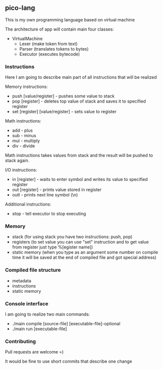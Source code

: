 ## pico-lang

This is my own programming language based on virtual machine

The architecture of app will contain main four classes:

* VirtualMachine
   * Lexer (make token from text)
   * Parser (translates tokens to bytes)
   * Executor (executes bytecode)

### Instructions

Here I am going to describe main part of all instructions that will be realized

Memory instructions:

* push [value/register] - pushes some value to stack
* pop [register] - deletes top value of stack and saves it to specified register 
* set [register] [value/register] - sets value to register

Math instructions:

* add - plus
* sub - minus
* mul - multiply
* div - divide

Math instructions takes values from stack and the result will be pushed to stack again.

I/O instructions:

* in [register] - waits to enter symbol and writes its value to specified register
* out [register] - prints value stored in register
* outl - prints next line symbol (\n)

Additional instructions:

* stop - tell executor to stop executing

### Memory

* stack (for using stack you have two instructions: push, pop)
* registers (to set value you can use "set" instruction and to get value from register just type %[egister name])
* static memory (when you type as an argument some number on compile time it will be saved at the end of compiled file and got special address)

### Compiled file structure

* metadata
* instructions
* static memory

### Console interface

I am going to realize two main commands:

* ./main compile [source-file] [executable-file]-optional
* ./main run [executable-file]

### Contributing

Pull requests are welcome =)

It would be fine to use short commits that describe one change